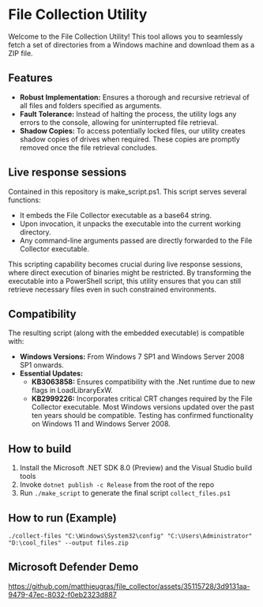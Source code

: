 # File Collection Utility

Welcome to the File Collection Utility! This tool allows you to seamlessly fetch a set of directories from a Windows machine and download them as a ZIP file.

## Features

- __Robust Implementation:__ Ensures a thorough and recursive retrieval of all files and folders specified as arguments.
- __Fault Tolerance:__ Instead of halting the process, the utility logs any errors to the console, allowing for uninterrupted file retrieval.
- __Shadow Copies:__ To access potentially locked files, our utility creates shadow copies of drives when required. These copies are promptly removed once the file retrieval concludes.

## Live response sessions

Contained in this repository is make_script.ps1. This script serves several functions:

- It embeds the File Collector executable as a base64 string.
- Upon invocation, it unpacks the executable into the current working directory.
- Any command-line arguments passed are directly forwarded to the File Collector executable.

This scripting capability becomes crucial during live response sessions, where direct execution of binaries might be restricted. By transforming the executable into a PowerShell script, this utility ensures that you can still retrieve necessary files even in such constrained environments.

## Compatibility

The resulting script (along with the embedded executable) is compatible with:

- __Windows Versions:__ From Windows 7 SP1 and Windows Server 2008 SP1 onwards.
- __Essential Updates:__
    - __KB3063858:__ Ensures compatibility with the .Net runtime due to new flags in LoadLibraryExW.
    - __KB2999226:__ Incorporates critical CRT changes required by the File Collector executable.
Most Windows versions updated over the past ten years should be compatible. Testing has confirmed functionality on Windows 11 and Windows Server 2008.

## How to build

1. Install the Microsoft .NET SDK 8.0 (Preview) and the Visual Studio build tools
2. Invoke `dotnet publish -c Release` from the root of the repo
3. Run `./make_script` to generate the final script `collect_files.ps1`

## How to run (Example)

`./collect-files "C:\Windows\System32\config" "C:\Users\Administrator" "D:\cool_files" --output files.zip`

## Microsoft Defender Demo
https://github.com/matthieugras/file_collector/assets/35115728/3d9131aa-9479-47ec-8032-f0eb2323d887



